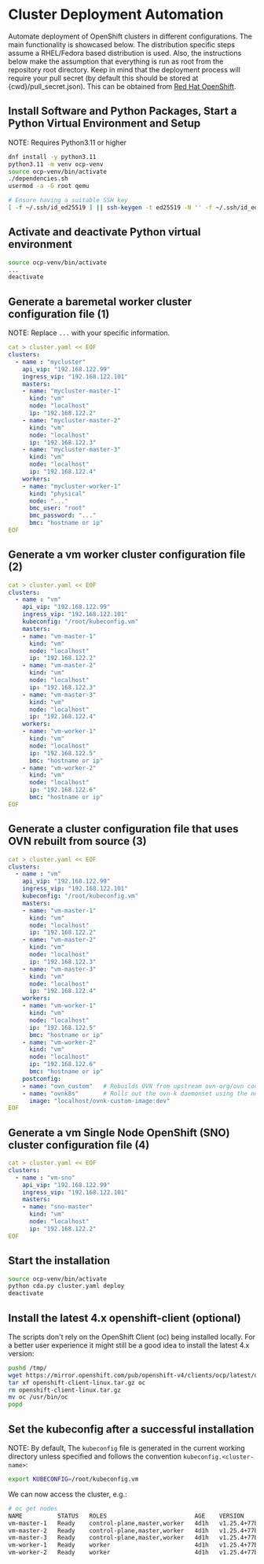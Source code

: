 # Cluster Deployment Automation
Automate deployment of OpenShift clusters in different configurations.
The main functionality is showcased below. The distribution specific
steps assume a RHEL/Fedora based distribution is used. Also, the
instructions below make the assumption that everything is run as root
from the repository root directory. Keep in mind that the deployment
process will require your pull secret (by default this should be stored
at {cwd}/pull_secret.json). This can be obtained from 
[Red Hat OpenShift](https://console.redhat.com/openshift/install/pull-secret).

## Install Software and Python Packages, Start a Python Virtual Environment and Setup
NOTE: Requires Python3.11 or higher
```bash
dnf install -y python3.11
python3.11 -m venv ocp-venv
source ocp-venv/bin/activate
./dependencies.sh
usermod -a -G root qemu

# Ensure having a suitable SSH key
[ -f ~/.ssh/id_ed25519 ] || ssh-keygen -t ed25519 -N '' -f ~/.ssh/id_ed25519
```

## Activate and deactivate Python virtual environment
```bash
source ocp-venv/bin/activate
...
deactivate
```

## Generate a baremetal worker cluster configuration file (1)
NOTE: Replace `...` with your specific information.
```yaml
cat > cluster.yaml << EOF
clusters:
  - name : "mycluster"
    api_vip: "192.168.122.99"
    ingress_vip: "192.168.122.101"
    masters:
    - name: "mycluster-master-1"
      kind: "vm"
      node: "localhost"
      ip: "192.168.122.2"
    - name: "mycluster-master-2"
      kind: "vm"
      node: "localhost"
      ip: "192.168.122.3"
    - name: "mycluster-master-3"
      kind: "vm"
      node: "localhost"
      ip: "192.168.122.4"
    workers:
    - name: "mycluster-worker-1"
      kind: "physical"
      node: "..."
      bmc_user: "root"
      bmc_password: "..."
      bmc: "hostname or ip"
EOF
```

## Generate a vm worker cluster configuration file (2)
```yaml
cat > cluster.yaml << EOF
clusters:
  - name : "vm"
    api_vip: "192.168.122.99"
    ingress_vip: "192.168.122.101"
    kubeconfig: "/root/kubeconfig.vm"
    masters:
    - name: "vm-master-1"
      kind: "vm"
      node: "localhost"
      ip: "192.168.122.2"
    - name: "vm-master-2"
      kind: "vm"
      node: "localhost"
      ip: "192.168.122.3"
    - name: "vm-master-3"
      kind: "vm"
      node: "localhost"
      ip: "192.168.122.4"
    workers:
    - name: "vm-worker-1"
      kind: "vm"
      node: "localhost"
      ip: "192.168.122.5"
      bmc: "hostname or ip"
    - name: "vm-worker-2"
      kind: "vm"
      node: "localhost"
      ip: "192.168.122.6"
      bmc: "hostname or ip"
EOF
```

## Generate a cluster configuration file that uses OVN rebuilt from source (3)
```yaml
cat > cluster.yaml << EOF
clusters:
  - name : "vm"
    api_vip: "192.168.122.99"
    ingress_vip: "192.168.122.101"
    kubeconfig: "/root/kubeconfig.vm"
    masters:
    - name: "vm-master-1"
      kind: "vm"
      node: "localhost"
      ip: "192.168.122.2"
    - name: "vm-master-2"
      kind: "vm"
      node: "localhost"
      ip: "192.168.122.3"
    - name: "vm-master-3"
      kind: "vm"
      node: "localhost"
      ip: "192.168.122.4"
    workers:
    - name: "vm-worker-1"
      kind: "vm"
      node: "localhost"
      ip: "192.168.122.5"
      bmc: "hostname or ip"
    - name: "vm-worker-2"
      kind: "vm"
      node: "localhost"
      ip: "192.168.122.6"
      bmc: "hostname or ip"
    postconfig:
    - name: "ovn_custom"   # Rebuilds OVN from upstream ovn-org/ovn code.
    - name: "ovnk8s"       # Rolls out the ovn-k daemonset using the new image.
      image: "localhost/ovnk-custom-image:dev"
EOF
```

## Generate a vm Single Node OpenShift (SNO) cluster configuration file (4)
```yaml
cat > cluster.yaml << EOF
clusters:
  - name : "vm-sno"
    api_vip: "192.168.122.99"
    ingress_vip: "192.168.122.101"
    masters:
    - name: "sno-master"
      kind: "vm"
      node: "localhost"
      ip: "192.168.122.2"
EOF
```

## Start the installation
```bash
source ocp-venv/bin/activate
python cda.py cluster.yaml deploy
deactivate
```

## Install the latest 4.x openshift-client (optional)
The scripts don't rely on the OpenShift Client (oc) being installed locally.
For a better user experience it might still be a good idea to install the
latest 4.x version:
```bash
pushd /tmp/
wget https://mirror.openshift.com/pub/openshift-v4/clients/ocp/latest/openshift-client-linux.tar.gz
tar xf openshift-client-linux.tar.gz oc
rm openshift-client-linux.tar.gz
mv oc /usr/bin/oc
popd
```

## Set the kubeconfig after a successful installation
NOTE: By default, The `kubeconfig` file is generated in the current working directory
unless specified and follows the convention `kubeconfig.<cluster-name>`:
```bash
export KUBECONFIG=/root/kubeconfig.vm
```

We can now access the cluster, e.g.:

```bash
# oc get nodes
NAME          STATUS   ROLES                         AGE    VERSION
vm-master-1   Ready    control-plane,master,worker   4d1h   v1.25.4+77bec7a
vm-master-2   Ready    control-plane,master,worker   4d1h   v1.25.4+77bec7a
vm-master-3   Ready    control-plane,master,worker   4d1h   v1.25.4+77bec7a
vm-worker-1   Ready    worker                        4d1h   v1.25.4+77bec7a
vm-worker-2   Ready    worker                        4d1h   v1.25.4+77bec7a
```
